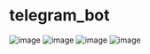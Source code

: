 # telegram_bot
![image](https://github.com/user-attachments/assets/320eb749-d5c2-4e74-b968-f0a589da3b63)
![image](https://github.com/user-attachments/assets/f294af45-9cdd-46ff-8818-7d7efaf96945)
![image](https://github.com/user-attachments/assets/96a0f033-0283-4314-8a42-e5b95f42f976)
![image](https://github.com/user-attachments/assets/d464304c-3ca9-4046-8eaa-37171762bcfb)



